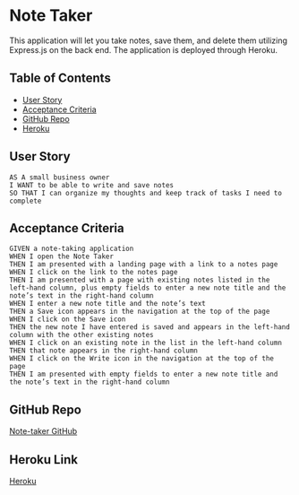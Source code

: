 # Note Taker
This application will let you take notes, save them, and delete them utilizing Express.js on the back end.  The application is deployed through Heroku.

## Table of Contents

- [User Story](#userstory)
- [Acceptance Criteria](#acceptancecriteria)
- [GitHub Repo](#githubrepo)
- [Heroku](#heroku)

## User Story

```
AS A small business owner
I WANT to be able to write and save notes
SO THAT I can organize my thoughts and keep track of tasks I need to complete
```

## Acceptance Criteria

```
GIVEN a note-taking application
WHEN I open the Note Taker
THEN I am presented with a landing page with a link to a notes page
WHEN I click on the link to the notes page
THEN I am presented with a page with existing notes listed in the left-hand column, plus empty fields to enter a new note title and the note’s text in the right-hand column
WHEN I enter a new note title and the note’s text
THEN a Save icon appears in the navigation at the top of the page
WHEN I click on the Save icon
THEN the new note I have entered is saved and appears in the left-hand column with the other existing notes
WHEN I click on an existing note in the list in the left-hand column
THEN that note appears in the right-hand column
WHEN I click on the Write icon in the navigation at the top of the page
THEN I am presented with empty fields to enter a new note title and the note’s text in the right-hand column
```

## GitHub Repo

[Note-taker GitHub](https://github.com/HurleySquared/note-taker)

## Heroku Link

[Heroku]()